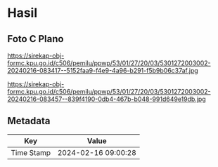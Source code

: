 # Hasil

## Foto C Plano

https://sirekap-obj-formc.kpu.go.id/c506/pemilu/ppwp/53/01/27/20/03/5301272003002-20240216-083417--5152faa9-f4e9-4a96-b291-f5b9b06c37af.jpg

https://sirekap-obj-formc.kpu.go.id/c506/pemilu/ppwp/53/01/27/20/03/5301272003002-20240216-083457--839f4190-0db4-467b-b048-991d649e19db.jpg


## Metadata

| Key        | Value               |
| ---------- | ------------------- |
| Time Stamp | 2024-02-16 09:00:28 |



